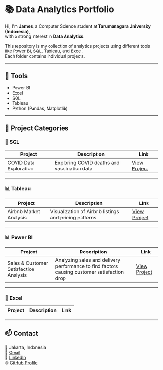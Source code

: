 # 📚 Data Analytics Portfolio

Hi, I'm **James**, a Computer Science student at **Tarumanagara University (Indonesia)**,  
with a strong interest in **Data Analytics**.

This repository is my collection of analytics projects using different tools like Power BI, SQL, Tableau, and Excel.  
Each folder contains individual projects.

---

## 🧠 Tools
- Power BI
- Excel
- SQL
- Tableau
- Python (Pandas, Matplotlib)

---

## 📂 Project Categories

### 🧮 SQL 
| Project | Description | Link |
|----------|--------------|------|
| COVID Data Exploration | Exploring COVID deaths and vaccination data | [View Project](./SQL/DataExplorationCOVID) |

---

### 📊 Tableau
| Project | Description | Link |
|----------|--------------|------|
| Airbnb Market Analysis | Visualization of Airbnb listings and pricing patterns | [View Project](./Tableau/AirbnbMarketAnalysis) |

---

### 📊 Power BI 
| Project | Description | Link |
|----------|--------------|------|
| Sales & Customer Satisfaction Analysis | Analyzing sales and delivery performance to find factors causing customer satisfaction drop | [View Project](./PowerBI/SalesCustomerSatisfaction) |

---

### 🧾 Excel 
| Project | Description | Link |
|----------|--------------|------|

---

## 📫 Contact
📍 Jakarta, Indonesia  
📧 [Gmail](jamesandrn@gmail.com)  
📧 [LinkedIn](https://www.linkedin.com/in/jamesandrn)  
🌐 [GitHub Profile](https://github.com/jamesadrn)
